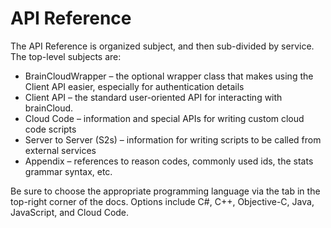 # API Reference


The API Reference is organized subject, and then sub-divided by service. The top-level subjects are:

- BrainCloudWrapper – the optional wrapper class that makes using the Client API easier, especially for authentication details
- Client API – the standard user-oriented API for interacting with brainCloud.
- Cloud Code – information and special APIs for writing custom cloud code scripts
- Server to Server (S2s) – information for writing scripts to be called from external services
- Appendix – references to reason codes, commonly used ids, the stats grammar syntax, etc.

Be sure to choose the appropriate programming language via the tab in the top-right corner of the docs. Options include C#, C++, Objective-C, Java, JavaScript, and Cloud Code.